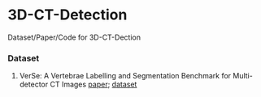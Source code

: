 # 3D-CT-Detection
Dataset/Paper/Code for 3D-CT-Dection

### Dataset
1. VerSe: A Vertebrae Labelling and Segmentation Benchmark for Multi-detector CT Images [paper](https://arxiv.org/pdf/2001.09193); [dataset](https://github.com/anjany/verse?tab=readme-ov-file)
